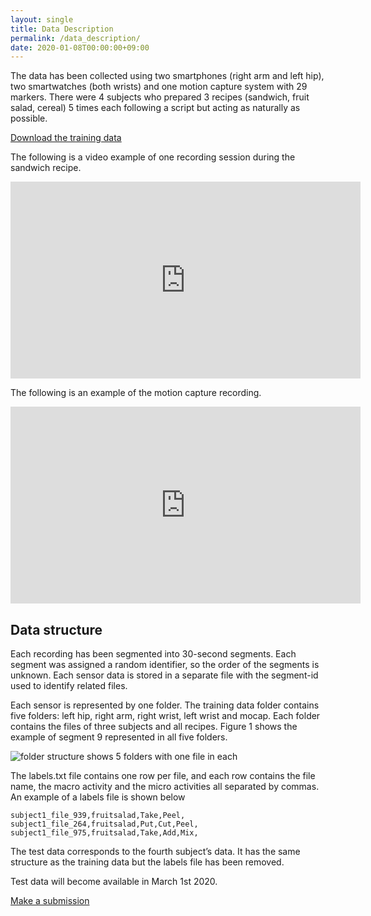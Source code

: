 ```yaml
---
layout: single
title: Data Description
permalink: /data_description/
date: 2020-01-08T00:00:00+09:00
---
```

The data has been collected using two smartphones (right arm and left hip), two smartwatches (both wrists) and one motion capture system with 29 markers. There were 4 subjects who prepared 3 recipes (sandwich, fruit salad, cereal) 5 times each following a script but acting as naturally as possible.

[Download the training data](https://drive.google.com/open?id=1qesNRRpV-xbRzhdnPhcPY8MtZ-2wKUxe)

The following is a video example of one recording session during the sandwich recipe.
<iframe width="560" height="315" src="https://www.youtube-nocookie.com/embed/CuL029l5Vpg" frameborder="0" allow="accelerometer; autoplay; encrypted-media; gyroscope; picture-in-picture" allowfullscreen></iframe>

The following is an example of the motion capture recording.
<iframe width="560" height="315" src="https://www.youtube-nocookie.com/embed/9h4AwslZQ_o" frameborder="0" allow="accelerometer; autoplay; encrypted-media; gyroscope; picture-in-picture" allowfullscreen></iframe>

## Data structure
Each recording has been segmented into 30-second segments. Each segment was assigned a random identifier, so the order of the segments is unknown. Each sensor data is stored in a separate file with the segment-id used to identify related files.

Each sensor is represented by one folder. The training data folder contains five folders: left hip, right arm, right wrist, left wrist and mocap. Each folder contains the files of three subjects and all recipes. Figure 1 shows the example of segment 9 represented in all five folders.

![folder structure shows 5 folders with one file in each](/cook2020/assets/images/folder_structure.png)

The labels.txt file contains one row per file, and each row contains the file name, the macro activity and the micro activities all separated by commas. An example of a labels file is shown below
```
subject1_file_939,fruitsalad,Take,Peel,
subject1_file_264,fruitsalad,Put,Cut,Peel,
subject1_file_975,fruitsalad,Take,Add,Mix,
```

The test data corresponds to the fourth subject’s data. It has the same structure as the training data but the labels file has been removed.

Test data will become available in March 1st 2020.

[Make a submission](/cook2020/submit/)
